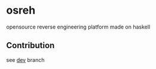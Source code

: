 # osreh
opensource reverse engineering platform made on haskell

## Contribution
see [dev](https://github.com/mnaza/osreh/tree/dev) branch
